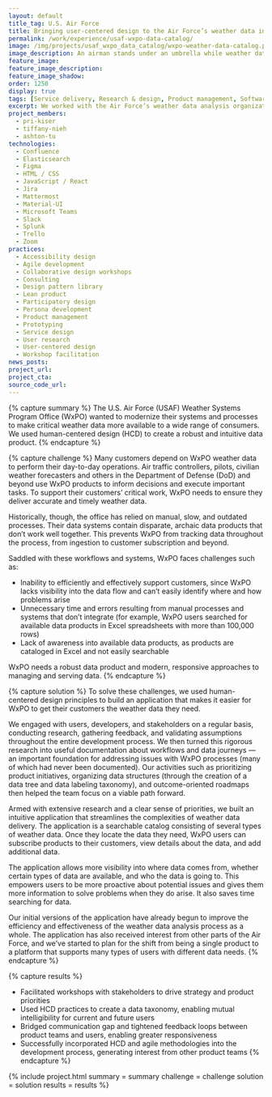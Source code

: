 ```yaml
---
layout: default
title_tag: U.S. Air Force
title: Bringing user-centered design to the Air Force’s weather data infrastructure
permalink: /work/experience/usaf-wxpo-data-catalog/
image: /img/projects/usaf_wxpo_data_catalog/wxpo-weather-data-catalog.png
image_description: An airman stands under an umbrella while weather data rains down around them.
feature_image:
feature_image_description:
feature_image_shadow:
order: 1250
display: true
tags: [Service delivery, Research & design, Product management, Software delivery, Air Force, pri kiser, tiffany nieh, ashton tu]
excerpt: We worked with the Air Force’s weather data analysis organization to transform how data flows into weather applications.
project_members:
  - pri-kiser
  - tiffany-nieh
  - ashton-tu
technologies:
  - Confluence
  - Elasticsearch
  - Figma
  - HTML / CSS
  - JavaScript / React
  - Jira
  - Mattermost
  - Material-UI
  - Microsoft Teams
  - Slack
  - Splunk
  - Trello
  - Zoom
practices:
  - Accessibility design
  - Agile development
  - Collaborative design workshops
  - Consulting
  - Design pattern library
  - Lean product
  - Participatory design
  - Persona development
  - Product management
  - Prototyping
  - Service design
  - User research
  - User-centered design
  - Workshop facilitation
news_posts:
project_url:
project_cta:
source_code_url:
---
```


{% capture summary %}
The U.S. Air Force (USAF) Weather Systems Program Office (WxPO) wanted to modernize their systems and processes to make critical weather data more available to a wide range of consumers. We used human-centered design (HCD) to create a robust and intuitive data product.
{% endcapture %}

{% capture challenge %}
Many customers depend on WxPO weather data to perform their day-to-day operations. Air traffic controllers, pilots, civilian weather forecasters and others in the Department of Defense (DoD) and beyond use WxPO products to inform decisions and execute important tasks. To support their customers’ critical work, WxPO needs to ensure they deliver accurate and timely weather data.

Historically, though, the office has relied on manual, slow, and outdated processes. Their data systems contain disparate, archaic data products that don’t work well together. This prevents WxPO from tracking data throughout the process, from ingestion to customer subscription and beyond.

Saddled with these workflows and systems, WxPO faces challenges such as:
- Inability to efficiently and effectively support customers, since WxPO lacks visibility into the data flow and can’t easily  identify where and how problems arise
- Unnecessary time and errors resulting from manual processes and systems that don’t integrate (for example, WxPO users searched for available data products in Excel spreadsheets with more than 100,000 rows)
- Lack of awareness into available data products, as products are cataloged in Excel and not easily searchable

WxPO needs a robust data product and modern, responsive approaches to managing and serving data.
{% endcapture %}

{% capture solution %}
To solve these challenges, we used human-centered design principles to build an application that makes it easier for WxPO to get their customers the weather data they need.

We engaged with users, developers, and stakeholders on a regular basis, conducting research, gathering feedback, and validating assumptions throughout the entire development process. We then turned this rigorous research into useful documentation about workflows and data journeys — an important foundation for addressing issues with WxPO processes (many of which had never been documented). Our activities such as prioritizing product initiatives, organizing data structures (through the creation of a data tree and data labeling taxonomy), and outcome-oriented roadmaps then helped the team focus on a viable path forward. 

Armed with extensive research and a clear sense of priorities, we built an intuitive application that streamlines the complexities of weather data delivery. The application is a searchable catalog consisting of several types of weather data. Once they locate the data they need, WxPO users can subscribe products to their customers, view details about the data, and add additional data. 

The application allows more visibility into where data comes from, whether certain types of data are available, and who the data is going to. This empowers users to be more proactive about potential issues and gives them more information to solve problems when they do arise. It also saves time searching for data.

Our initial versions of the application have already begun to improve the efficiency and effectiveness of the weather data analysis process as a whole. The application has also received interest from other parts of the Air Force, and we’ve started to plan for the shift from being a single product to a platform that supports many types of users with different data needs.
{% endcapture %}

{% capture results %}
- Facilitated workshops with stakeholders to drive strategy and product priorities
- Used HCD practices to create a data taxonomy, enabling mutual intelligibility for current and future users
- Bridged communication gap and tightened feedback loops between product teams and users, enabling greater responsiveness
- Successfully incorporated HCD and agile methodologies into the development process, generating interest from other product teams
{% endcapture %}

{% include project.html
  summary = summary
  challenge = challenge
  solution = solution
  results = results
%}
